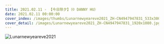 ```yaml
---
title: 2021.02.11 - 【今日除夕】（© DANNY HU）
date: 2021.02.11 00:00:00
cover_index: /images/thumbs/Lunarnewyeareve2021_ZH-CN4947947831_533x300.jpg
cover_detail: /images/Lunarnewyeareve2021_ZH-CN4947947831_1920x1080.jpg
---
```


![Lunarnewyeareve2021](/images/Lunarnewyeareve2021_ZH-CN4947947831_1920x1080.jpg)
